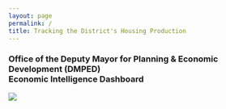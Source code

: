 ```yaml
---
layout: page
permalink: /
title: Tracking the District's Housing Production
---
```


<h3>
Office of the Deputy Mayor for Planning & Economic Development (DMPED) <br/> Economic Intelligence Dashboard 
</h3>


<div class='tableauPlaceholder' id='viz1571072416722' style='position: relative'><noscript><a href='#'><img alt=' ' src='https:&#47;&#47;public.tableau.com&#47;static&#47;images&#47;93&#47;934G2TZYP&#47;1_rss.png' style='border: none' /></a></noscript><object class='tableauViz'  style='display:none;'><param name='host_url' value='https%3A%2F%2Fpublic.tableau.com%2F' /> <param name='embed_code_version' value='3' /> <param name='path' value='shared&#47;934G2TZYP' /> <param name='toolbar' value='yes' /><param name='static_image' value='https:&#47;&#47;public.tableau.com&#47;static&#47;images&#47;93&#47;934G2TZYP&#47;1.png' /> <param name='animate_transition' value='yes' /><param name='display_static_image' value='yes' /><param name='display_spinner' value='yes' /><param name='display_overlay' value='yes' /><param name='display_count' value='yes' /></object></div>                

<script type='text/javascript'>                    var divElement = document.getElementById('viz1571072416722');                    var vizElement = divElement.getElementsByTagName('object')[0];                    if ( divElement.offsetWidth > 800 ) { vizElement.style.width='900px';vizElement.style.height='2527px';} else if ( divElement.offsetWidth > 500 ) { vizElement.style.width='900px';vizElement.style.height='2527px';} else { vizElement.style.width='100%';vizElement.style.height='2077px';}                     var scriptElement = document.createElement('script');                    scriptElement.src = 'https://public.tableau.com/javascripts/api/viz_v1.js';                    vizElement.parentNode.insertBefore(scriptElement, vizElement);                </script>
